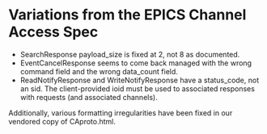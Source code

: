 # Variations from the EPICS Channel Access Spec

* SearchResponse payload_size is fixed at 2, not 8 as documented.
* EventCancelResponse seems to come back managed with the wrong command field
  and the wrong data_count field.
* ReadNotifyResponse and WriteNotifyResponse have a status_code, not an sid. The
  client-provided ioid must be used to associated responses with requests (and
  associated channels).

Additionally, various formatting irregularities have been fixed in our vendored
copy of CAproto.html.
